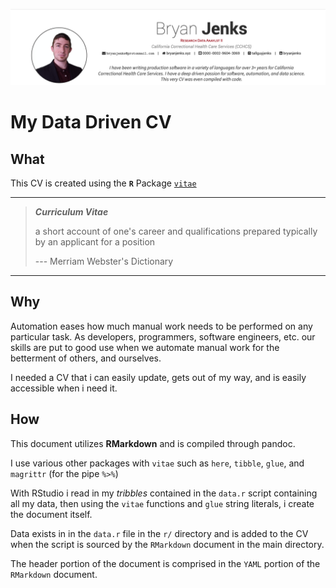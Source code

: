 [![](./img/cvPreview.png)](https://github.com/tallguyjenks/CV/blob/master/CV.pdf)

# My Data Driven CV

## What

This CV is created using the **`R`** Package [`vitae`](https://github.com/mitchelloharawild/vitae)

---

> _**Curriculum Vitae**_
>
> a short account of one's career and qualifications prepared typically by an applicant for a position
>
> --- Merriam Webster's Dictionary

---


## Why

Automation eases how much manual work needs to be performed on any particular task. As developers, programmers, software engineers, etc. our skills are put to good use when we automate manual work for the betterment of others, and ourselves.

I needed a CV that i can easily update, gets out of my way, and is easily accessible when i need it.

## How

This document utilizes **RMarkdown** and is compiled through pandoc.

I use various other packages with `vitae` such as `here`, `tibble`, `glue`, and `magrittr` (for the pipe _`%>%`_)

With RStudio i read in my _tribbles_ contained in the `data.r` script containing all my data, then using the `vitae` functions and `glue` string literals, i create the document itself.

Data exists in in the `data.r` file in the `r/` directory and is added to the CV when the script is sourced by the `RMarkdown` document in the main directory.

The header portion of the document is comprised in the `YAML` portion of the `RMarkdown` document.
